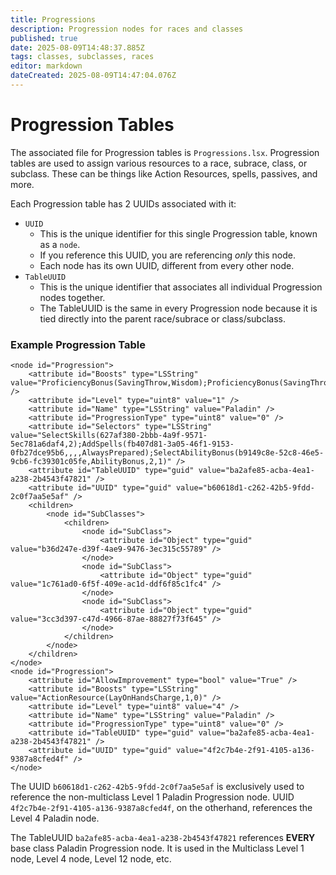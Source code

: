 ```yaml
---
title: Progressions
description: Progression nodes for races and classes
published: true
date: 2025-08-09T14:48:37.885Z
tags: classes, subclasses, races
editor: markdown
dateCreated: 2025-08-09T14:47:04.076Z
---
```


# Progression Tables
The associated file for Progression tables is <code>Progressions.lsx</code>. Progression tables are used to assign various resources to a race, subrace, class, or subclass. These can be things like Action Resources, spells, passives, and more.

Each Progression table has 2 UUIDs associated with it:

* <code>UUID</code>
	* This is the unique identifier for this single Progression table, known as a <code>node</code>.
  * If you reference this UUID, you are referencing *only* this node.
  * Each node has its own UUID, different from every other node.
* <code>TableUUID</code>
	* This is the unique identifier that associates all individual Progression nodes together.
  * The TableUUID is the same in every Progression node because it is tied directly into the parent race/subrace or class/subclass.

### Example Progression Table
```
<node id="Progression">
	<attribute id="Boosts" type="LSString" value="ProficiencyBonus(SavingThrow,Wisdom);ProficiencyBonus(SavingThrow,Charisma);Proficiency(LightArmor);Proficiency(MediumArmor);Proficiency(HeavyArmor);Proficiency(Shields);Proficiency(SimpleWeapons);Proficiency(MartialWeapons);ActionResource(LayOnHandsCharge,3,0);ActionResource(ChannelOath,1,0)" />
	<attribute id="Level" type="uint8" value="1" />
	<attribute id="Name" type="LSString" value="Paladin" />
	<attribute id="ProgressionType" type="uint8" value="0" />
	<attribute id="Selectors" type="LSString" value="SelectSkills(627af380-2bbb-4a9f-9571-5ec781a6daf4,2);AddSpells(fb407d81-3a05-46f1-9153-0fb27dce95b6,,,,AlwaysPrepared);SelectAbilityBonus(b9149c8e-52c8-46e5-9cb6-fc39301c05fe,AbilityBonus,2,1)" />
	<attribute id="TableUUID" type="guid" value="ba2afe85-acba-4ea1-a238-2b4543f47821" />
	<attribute id="UUID" type="guid" value="b60618d1-c262-42b5-9fdd-2c0f7aa5e5af" />
	<children>
		<node id="SubClasses">
			<children>
				<node id="SubClass">
					<attribute id="Object" type="guid" value="b36d247e-d39f-4ae9-9476-3ec315c55789" />
				</node>
				<node id="SubClass">
					<attribute id="Object" type="guid" value="1c761ad0-6f5f-409e-ac1d-ddf6f85c1fc4" />
				</node>
				<node id="SubClass">
					<attribute id="Object" type="guid" value="3cc3d397-c47d-4966-87ae-88827f73f645" />
				</node>
			</children>
		</node>
	</children>
</node>
<node id="Progression">
	<attribute id="AllowImprovement" type="bool" value="True" />
	<attribute id="Boosts" type="LSString" value="ActionResource(LayOnHandsCharge,1,0)" />
	<attribute id="Level" type="uint8" value="4" />
	<attribute id="Name" type="LSString" value="Paladin" />
	<attribute id="ProgressionType" type="uint8" value="0" />
	<attribute id="TableUUID" type="guid" value="ba2afe85-acba-4ea1-a238-2b4543f47821" />
	<attribute id="UUID" type="guid" value="4f2c7b4e-2f91-4105-a136-9387a8cfed4f" />
</node>

```

The UUID <code>b60618d1-c262-42b5-9fdd-2c0f7aa5e5af</code> is exclusively used to reference the non-multiclass Level 1 Paladin Progression node. UUID <code>4f2c7b4e-2f91-4105-a136-9387a8cfed4f</code>, on the otherhand, references the Level 4 Paladin node.

The TableUUID <code>ba2afe85-acba-4ea1-a238-2b4543f47821</code> references **EVERY** base class Paladin Progression node. It is used in the Multiclass Level 1 node, Level 4 node, Level 12 node, etc.